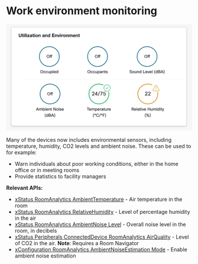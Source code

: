 # Work environment monitoring

<img src="/doc/images/usecases/environmental-sensors.png" />

Many of the devices now includes environmental sensors, including temperature, humidity, CO2 levels and ambient noise. These can be used to for example:

* Warn individuals about poor working conditions, either in the home office or in meeting rooms
* Provide statistics to facility managers

**Relevant APIs:**

* [xStatus RoomAnalytics AmbientTemperature](xapi/Status.RoomAnalytics.AmbientTemperature/) - Air temperature in the room
* [xStatus RoomAnalytics RelativeHumidity](/xapi/Status.RoomAnalytics.RelativeHumidity/) - Level of percentage humidity in the air
* [xStatus RoomAnalytics AmbientNoise Level](/xapi/Status.RoomAnalytics.AmbientNoise.Level.A/) - Overall noise level in the room, in decibels
* [xStatus Peripherals ConnectedDevice RoomAnalytics AirQuality](/xapi/Status.Peripherals.ConnectedDevice[n].RoomAnalytics.AirQuality.Index/) - Level of CO2 in the air. **Note**: Requires a Room Navigator
* [xConfiguration RoomAnalytics AmbientNoiseEstimation Mode](xapi/Configuration.RoomAnalytics.AmbientNoiseEstimation.Mode/) - Enable ambient noise estimation